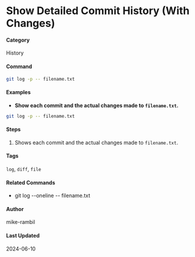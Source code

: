 # Show Detailed Commit History (With Changes)


#### Category
History

#### Command
```sh
git log -p -- filename.txt
```

#### Examples
- **Show each commit and the actual changes made to `filename.txt`.**


```sh
git log -p -- filename.txt
```


#### Steps
1. Shows each commit and the actual changes made to `filename.txt`.


#### Tags
`log`, `diff`, `file`

#### Related Commands
- git log --oneline -- filename.txt


#### Author
mike-rambil

#### Last Updated
2024-06-10
